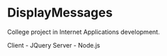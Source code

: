 # DisplayMessages
College project in Internet Applications development.

Client - JQuery
Server - Node.js
